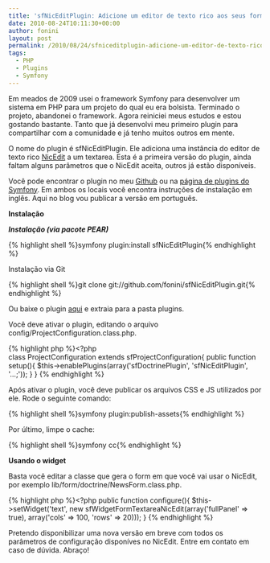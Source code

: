 ```yaml
---
title: 'sfNicEditPlugin: Adicione um editor de texto rico aos seus forms no Symfony'
date: 2010-08-24T10:11:30+00:00
author: fonini
layout: post
permalink: /2010/08/24/sfniceditplugin-adicione-um-editor-de-texto-rico-aos-seus-forms-no-symfony/
tags:
  - PHP
  - Plugins
  - Symfony
---
```

Em meados de 2009 usei o framework Symfony para desenvolver um sistema em PHP para um projeto do qual eu era bolsista. Terminado o projeto, abandonei o framework. Agora reiniciei meus estudos e estou gostando bastante. Tanto que já desenvolvi meu primeiro plugin para compartilhar com a comunidade e já tenho muitos outros em mente.

O nome do plugin é sfNicEditPlugin. Ele adiciona uma instância do editor de texto rico [NicEdit](http://www.nicedit.com) a um textarea. Esta é a primeira versão do plugin, ainda faltam alguns parâmetros que o NicEdit aceita, outros já estão disponíveis.

Você pode encontrar o plugin no meu [Github](https://github.com/fonini/sfNicEditPlugin) ou na [página de plugins do Symfony](http://www.symfony-project.org/plugins/sfNicEditPlugin). Em ambos os locais você encontra instruções de instalação em inglês. Aqui no blog vou publicar a versão em português.

**Instalação**  

***Instalação (via pacote PEAR)***

{% highlight shell %}symfony plugin:install sfNicEditPlugin{% endhighlight %}

Instalação via Git

{% highlight shell %}git clone git://github.com/fonini/sfNicEditPlugin.git{% endhighlight %}

Ou baixe o plugin [aqui](http://plugins.symfony-project.org/get/sfNicEditPlugin/sfNicEditPlugin-1.0.1.tgz) e extraia para a pasta plugins.

Você deve ativar o plugin, editando o arquivo config/ProjectConfiguration.class.php.

{% highlight php %}<?php  
class ProjectConfiguration extends sfProjectConfiguration{
	public function setup(){
		$this->enablePlugins(array('sfDoctrinePlugin', 'sfNicEditPlugin', '...;'));
	}
}
{% endhighlight %}

Após ativar o plugin, você deve publicar os arquivos CSS e JS utilizados por ele. Rode o seguinte comando:

{% highlight shell %}symfony plugin:publish-assets{% endhighlight %}

Por último, limpe o cache:

{% highlight shell %}symfony cc{% endhighlight %}



**Usando o widget**

Basta você editar a classe que gera o form em que você vai usar o NicEdit, por exemplo lib/form/doctrine/NewsForm.class.php.

{% highlight php %}<?php
public function configure(){
	$this->setWidget('text', new sfWidgetFormTextareaNicEdit(array('fullPanel' => true), array('cols' => 100, 'rows' => 20)));
}
{% endhighlight %}

Pretendo disponibilizar uma nova versão em breve com todos os parâmetros de configuração disponíves no NicEdit. Entre em contato em caso de dúvida. Abraço!